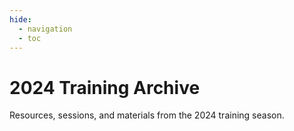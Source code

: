 ```yaml
---
hide:
  - navigation
  - toc
---
```


<div class="hero-section">
  <h1>2024 Training Archive</h1>
  <p class="hero-subtitle">Resources, sessions, and materials from the 2024 training season.</p>
</div>

<div class="card-grid">
</div>

